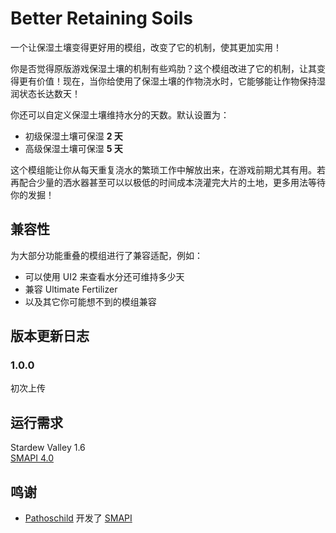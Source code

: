 ﻿# Better Retaining Soils

一个让保湿土壤变得更好用的模组，改变了它的机制，使其更加实用！

你是否觉得原版游戏保湿土壤的机制有些鸡肋？这个模组改进了它的机制，让其变得更有价值！现在，当你给使用了保湿土壤的作物浇水时，它能够能让作物保持湿润状态长达数天！

你还可以自定义保湿土壤维持水分的天数。默认设置为：
- 初级保湿土壤可保湿 **2 天**
- 高级保湿土壤可保湿 **5 天**

这个模组能让你从每天重复浇水的繁琐工作中解放出来，在游戏前期尤其有用。若再配合少量的洒水器甚至可以以极低的时间成本浇灌完大片的土地，更多用法等待你的发掘！

## 兼容性

为大部分功能重叠的模组进行了兼容适配，例如：
- 可以使用 UI2 来查看水分还可维持多少天
- 兼容 Ultimate Fertilizer
- 以及其它你可能想不到的模组兼容

## 版本更新日志

### 1.0.0

初次上传

## 运行需求
Stardew Valley 1.6  
[SMAPI 4.0](https://smapi.io)

## 鸣谢
* [Pathoschild](https://github.com/Pathoschild) 开发了 [SMAPI](https://github.com/Pathoschild/SMAPI)
